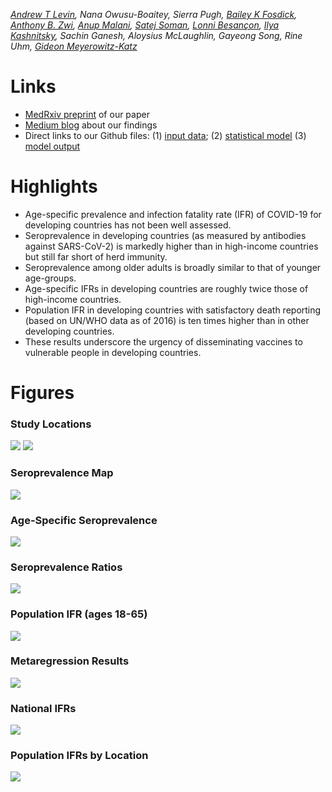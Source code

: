 _[Andrew T Levin](https://sites.dartmouth.edu/alevin), Nana Owusu-Boaitey, Sierra Pugh, [Bailey K Fosdick](https://www.baileyfosdick.com/), [Anthony B. Zwi](https://research.unsw.edu.au/people/professor-anthony-zwi), [Anup Malani](https://www.law.uchicago.edu/faculty/malani), [Satej Soman](https://www.ischool.berkeley.edu/people/satej-soman), [Lonni Besançon](http://lonnibesancon.me/), [Ilya Kashnitsky](https://www.sdu.dk/en/forskning/forskningsenheder/samf/cpop/about_the_centre/our_people/cpop_dem/ilya_kashnitsky), Sachin Ganesh, Aloysius McLaughlin, Gayeong Song, Rine Uhm, [Gideon Meyerowitz-Katz](https://gidmk.medium.com/about)_

# Links 
- [MedRxiv preprint](https://www.medrxiv.org/content/10.1101/2021.09.29.21264325v1) of our paper
- [Medium blog](https://elemental.medium.com/the-death-rate-of-covid-19-in-developing-countries-cc17a55c73cd) about our findings
- Direct links to our Github files: (1) [input data](https://github.com/covid-ifr/assessing-burden/tree/main/input_data); (2) [statistical model](https://github.com/covid-ifr/assessing-burden/blob/main/model/ifrEstimation.stan) (3) [model output](https://github.com/covid-ifr/assessing-burden/tree/main/model_output)

# Highlights
- Age-specific prevalence and infection fatality rate (IFR) of COVID-19 for developing countries has not been well assessed.
- Seroprevalence in developing countries (as measured by antibodies against SARS-CoV-2) is markedly higher than in high-income countries but still far short of herd immunity.
- Seroprevalence among older adults is broadly similar to that of younger age-groups.
- Age-specific IFRs in developing countries are roughly twice those of high-income countries.
- Population IFR in developing countries with satisfactory death reporting (based on UN/WHO data as of 2016) is ten times higher than in other developing countries.
- These results underscore the urgency of disseminating vaccines to vulnerable people in developing countries.

# Figures

### Study Locations
<span> ![](https://raw.githubusercontent.com/covid-ifr/covid-ifr.github.io/main/assets/img/assessingburden-2a.png) ![](https://raw.githubusercontent.com/covid-ifr/covid-ifr.github.io/main/assets/img/assessingburden-2b.png)  </span>
### Seroprevalence Map
![](https://raw.githubusercontent.com/covid-ifr/covid-ifr.github.io/main/assets/img/assessingburden-3.png)
### Age-Specific Seroprevalence 
![](https://raw.githubusercontent.com/covid-ifr/covid-ifr.github.io/main/assets/img/assessingburden-5.png)
### Seroprevalence Ratios
![](https://raw.githubusercontent.com/covid-ifr/covid-ifr.github.io/main/assets/img/assessingburden-6.png)
### Population IFR (ages 18-65)
![](https://raw.githubusercontent.com/covid-ifr/covid-ifr.github.io/main/assets/img/assessingburden-7.png)
### Metaregression Results
![](https://raw.githubusercontent.com/covid-ifr/covid-ifr.github.io/main/assets/img/assessingburden-8.png)
### National IFRs
![](https://raw.githubusercontent.com/covid-ifr/covid-ifr.github.io/main/assets/img/assessingburden-9.png)
### Population IFRs by Location
![](https://raw.githubusercontent.com/covid-ifr/covid-ifr.github.io/main/assets/img/assessingburden-10.png)

